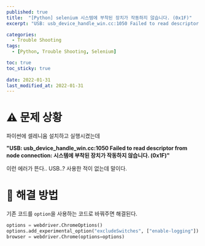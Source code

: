 ```yaml
---
published: true
title:  "[Python] selenium 시스템에 부착된 장치가 작동하지 않습니다. (0x1F)"
excerpt: "USB: usb_device_handle_win.cc:1050 Failed to read descriptor from node connection: 시스템에 부착된 장치가 작동하지 않습니다. (0x1F) 해결"

categories:
  - Trouble Shooting
tags:
  - [Python, Trouble Shooting, Selenium]

toc: true
toc_sticky: true
 
date: 2022-01-31
last_modified_at: 2022-01-31
---
```


# ⚠️ 문제 상황

파이썬에 셀레니움 설치하고 실행시켰는데

**"USB: usb_device_handle_win.cc:1050 Failed to read descriptor from node connection: 시스템에 부착된 장치가 작동하지 않습니다. (0x1F)"**

이런 에러가 뜬다.. USB..? 사용한 적이 없는데 말이다.

# 🔮 해결 방법

기존 코드를 `option`을 사용하는 코드로 바꿔주면 해결된다.
```python
options = webdriver.ChromeOptions()
options.add_experimental_option("excludeSwitches", ["enable-logging"])
browser = webdriver.Chrome(options=options)
```
<br>